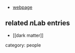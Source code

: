 
* [webpage](http://www.helsinki.fi/~syrasane/)

## related $n$Lab entries

* [[dark matter]]

category: people

